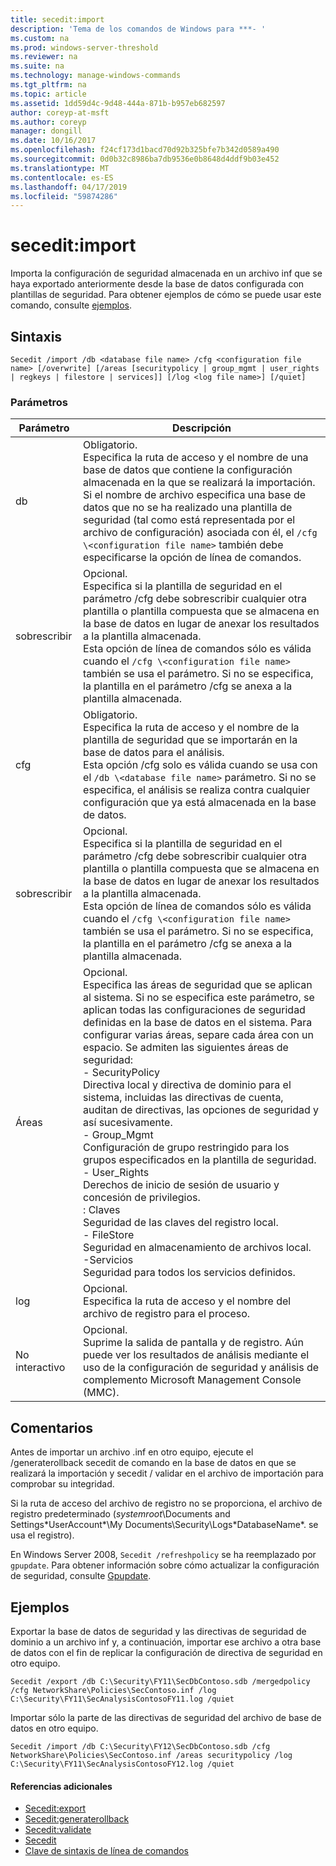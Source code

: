 ```yaml
---
title: secedit:import
description: 'Tema de los comandos de Windows para ***- '
ms.custom: na
ms.prod: windows-server-threshold
ms.reviewer: na
ms.suite: na
ms.technology: manage-windows-commands
ms.tgt_pltfrm: na
ms.topic: article
ms.assetid: 1dd59d4c-9d48-444a-871b-b957eb682597
author: coreyp-at-msft
ms.author: coreyp
manager: dongill
ms.date: 10/16/2017
ms.openlocfilehash: f24cf173d1bacd70d92b325bfe7b342d0589a490
ms.sourcegitcommit: 0d0b32c8986ba7db9536e0b8648d4ddf9b03e452
ms.translationtype: MT
ms.contentlocale: es-ES
ms.lasthandoff: 04/17/2019
ms.locfileid: "59874286"
---
```

# <a name="seceditimport"></a>secedit:import



Importa la configuración de seguridad almacenada en un archivo inf que se haya exportado anteriormente desde la base de datos configurada con plantillas de seguridad. Para obtener ejemplos de cómo se puede usar este comando, consulte [ejemplos](#BKMK_Examples).

## <a name="syntax"></a>Sintaxis

```
Secedit /import /db <database file name> /cfg <configuration file name> [/overwrite] [/areas [securitypolicy | group_mgmt | user_rights | regkeys | filestore | services]] [/log <log file name>] [/quiet]

```

### <a name="parameters"></a>Parámetros

|Parámetro|Descripción|
|---------|-----------|
|db|Obligatorio.</br>Especifica la ruta de acceso y el nombre de una base de datos que contiene la configuración almacenada en la que se realizará la importación.</br>Si el nombre de archivo especifica una base de datos que no se ha realizado una plantilla de seguridad (tal como está representada por el archivo de configuración) asociada con él, el `/cfg \<configuration file name>` también debe especificarse la opción de línea de comandos.|
|sobrescribir|Opcional.</br>Especifica si la plantilla de seguridad en el parámetro /cfg debe sobrescribir cualquier otra plantilla o plantilla compuesta que se almacena en la base de datos en lugar de anexar los resultados a la plantilla almacenada.</br>Esta opción de línea de comandos sólo es válida cuando el `/cfg \<configuration file name>` también se usa el parámetro. Si no se especifica, la plantilla en el parámetro /cfg se anexa a la plantilla almacenada.|
|cfg|Obligatorio.</br>Especifica la ruta de acceso y el nombre de la plantilla de seguridad que se importarán en la base de datos para el análisis.</br>Esta opción /cfg solo es válida cuando se usa con el `/db \<database file name>` parámetro. Si no se especifica, el análisis se realiza contra cualquier configuración que ya está almacenada en la base de datos.|
|sobrescribir|Opcional.</br>Especifica si la plantilla de seguridad en el parámetro /cfg debe sobrescribir cualquier otra plantilla o plantilla compuesta que se almacena en la base de datos en lugar de anexar los resultados a la plantilla almacenada.</br>Esta opción de línea de comandos sólo es válida cuando el `/cfg \<configuration file name>` también se usa el parámetro. Si no se especifica, la plantilla en el parámetro /cfg se anexa a la plantilla almacenada.|
|Áreas|Opcional.</br>Especifica las áreas de seguridad que se aplican al sistema. Si no se especifica este parámetro, se aplican todas las configuraciones de seguridad definidas en la base de datos en el sistema. Para configurar varias áreas, separe cada área con un espacio. Se admiten las siguientes áreas de seguridad:</br>-   SecurityPolicy</br>    Directiva local y directiva de dominio para el sistema, incluidas las directivas de cuenta, auditan de directivas, las opciones de seguridad y así sucesivamente.</br>-   Group_Mgmt</br>    Configuración de grupo restringido para los grupos especificados en la plantilla de seguridad.</br>-   User_Rights</br>    Derechos de inicio de sesión de usuario y concesión de privilegios.</br>: Claves</br>    Seguridad de las claves del registro local.</br>-   FileStore</br>    Seguridad en almacenamiento de archivos local.</br>-Servicios</br>    Seguridad para todos los servicios definidos.|
|log|Opcional.</br>Especifica la ruta de acceso y el nombre del archivo de registro para el proceso.|
|No interactivo|Opcional.</br>Suprime la salida de pantalla y de registro. Aún puede ver los resultados de análisis mediante el uso de la configuración de seguridad y análisis de complemento Microsoft Management Console (MMC).|

## <a name="remarks"></a>Comentarios

Antes de importar un archivo .inf en otro equipo, ejecute el /generaterollback secedit de comando en la base de datos en que se realizará la importación y secedit / validar en el archivo de importación para comprobar su integridad.

Si la ruta de acceso del archivo de registro no se proporciona, el archivo de registro predeterminado (*systemroot*\Documents and Settings\*UserAccount*\My Documents\Security\Logs\*DatabaseName*. se usa el registro).

En Windows Server 2008, `Secedit /refreshpolicy` se ha reemplazado por `gpupdate`. Para obtener información sobre cómo actualizar la configuración de seguridad, consulte [Gpupdate](gpupdate.md).

## <a name="BKMK_Examples"></a>Ejemplos

Exportar la base de datos de seguridad y las directivas de seguridad de dominio a un archivo inf y, a continuación, importar ese archivo a otra base de datos con el fin de replicar la configuración de directiva de seguridad en otro equipo.
```
Secedit /export /db C:\Security\FY11\SecDbContoso.sdb /mergedpolicy /cfg NetworkShare\Policies\SecContoso.inf /log C:\Security\FY11\SecAnalysisContosoFY11.log /quiet
```
Importar sólo la parte de las directivas de seguridad del archivo de base de datos en otro equipo.
```
Secedit /import /db C:\Security\FY12\SecDbContoso.sdb /cfg NetworkShare\Policies\SecContoso.inf /areas securitypolicy /log C:\Security\FY11\SecAnalysisContosoFY12.log /quiet
```

#### <a name="additional-references"></a>Referencias adicionales

-   [Secedit:export](secedit-export.md)
-   [Secedit:generaterollback](secedit-generaterollback.md)
-   [Secedit:validate](secedit-validate.md)
-   [Secedit](secedit.md)
-   [Clave de sintaxis de línea de comandos](command-line-syntax-key.md)